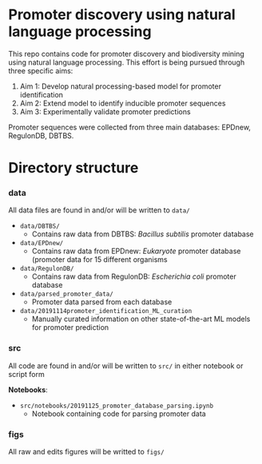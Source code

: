 # Promoter discovery using natural language processing 

This repo contains code for promoter discovery and biodiversity mining using natural language processing. This effort is being pursued through three specific aims:

1. Aim 1: Develop natural processing-based model for promoter identification
2. Aim 2: Extend model to identify inducible promoter sequences
3. Aim 3: Experimentally validate promoter predictions 

Promoter sequences were collected from three main databases: EPDnew, RegulonDB, DBTBS. 

# Directory structure

### data

All data files are found in and/or will be written to <code>data/</code>

* <code>data/DBTBS/</code>
  * Contains raw data from DBTBS: *Bacillus subtilis* promoter database 
* <code>data/EPDnew/</code>
  * Contains raw data from EPDnew: *Eukaryote* promoter database (promoter data for 15 different organisms
* <code>data/RegulonDB/</code>
  * Contains raw data from RegulonDB: *Escherichia coli* promoter database
* <code>data/parsed_promoter_data/</code>
  * Promoter data parsed from each database
* <code>data/20191114promoter_identification_ML_curation</code>
  * Manually curated information on other state-of-the-art ML models for promoter prediction

### src

All code are found in and/or will be written to <code>src/</code> in either notebook or script form

**Notebooks**:
* <code>src/notebooks/20191125_promoter_database_parsing.ipynb</code>
  * Notebook containing code for parsing promoter data
  
### figs

All raw and edits figures will be writted to <code>figs/</code>


